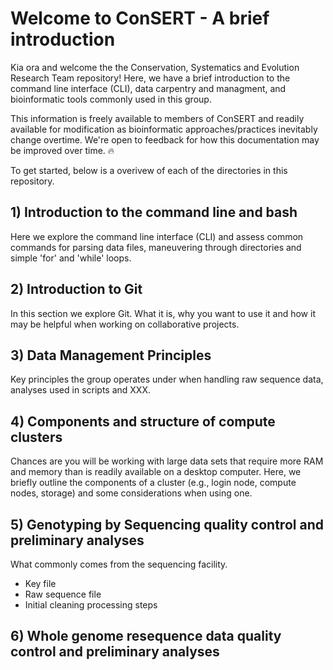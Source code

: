 # Welcome to ConSERT - A brief introduction
Kia ora and welcome the the Conservation, Systematics and Evolution Research Team repository! Here, we have a brief introduction to the command line interface (CLI), data carpentry and managment, and bioinformatic tools commonly used in this group. 

This information is freely available to members of ConSERT and readily available for modification as bioinformatic approaches/practices inevitably change overtime. We're open to feedback for how this documentation may be improved over time. :fire: 

To get started, below is a overivew of each of the directories in this repository.

## 1) Introduction to the command line and bash
Here we explore the command line interface (CLI) and assess common commands for parsing data files, maneuvering through directories and simple 'for' and 'while' loops. 

## 2) Introduction to Git
In this section we explore Git. What it is, why you want to use it and how it may be helpful when working on collaborative projects.

## 3) Data Management Principles
Key principles the group operates under when handling raw sequence data, analyses used in scripts and XXX. 

## 4) Components and structure of compute clusters
Chances are you will be working with large data sets that require more RAM and memory than is readily available on a desktop computer. Here, we briefly outline the components of a cluster (e.g., login node, compute nodes, storage) and some considerations when using one.

## 5) Genotyping by Sequencing quality control and preliminary analyses
What commonly comes from the sequencing facility. 
 - Key file
 - Raw sequence file
 - Initial cleaning processing steps

## 6) Whole genome resequence data quality control and preliminary analyses
